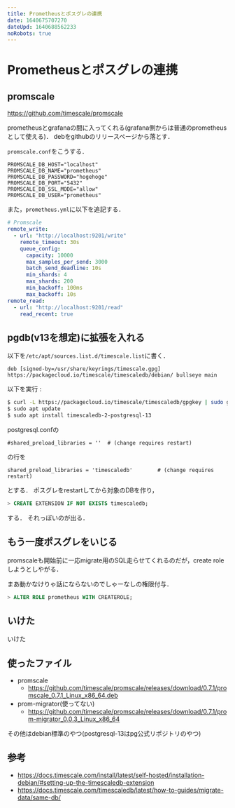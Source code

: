 ```yaml
---
title: Prometheusとポスグレの連携
date: 1640675707270
dateUpd: 1640688562233
noRobots: true
---
```


# Prometheusとポスグレの連携

## promscale

https://github.com/timescale/promscale

prometheusとgrafanaの間に入ってくれる(grafana側からは普通のprometheusとして使える)．
debをgithubのリリースページから落とす．

`promscale.conf`をこうする．

```
PROMSCALE_DB_HOST="localhost"
PROMSCALE_DB_NAME="prometheus"
PROMSCALE_DB_PASSWORD="hogehoge"
PROMSCALE_DB_PORT="5432"
PROMSCALE_DB_SSL_MODE="allow"
PROMSCALE_DB_USER="prometheus"
```

また，`prometheus.yml`に以下を追記する．

```yaml
# Promscale
remote_write:
  - url: "http://localhost:9201/write"
    remote_timeout: 30s
    queue_config:
      capacity: 10000
      max_samples_per_send: 3000
      batch_send_deadline: 10s
      min_shards: 4
      max_shards: 200
      min_backoff: 100ms
      max_backoff: 10s
remote_read:
  - url: "http://localhost:9201/read"
    read_recent: true
```

## pgdb(v13を想定)に拡張を入れる

以下を`/etc/apt/sources.list.d/timescale.list`に書く．

```
deb [signed-by=/usr/share/keyrings/timescale.gpg] https://packagecloud.io/timescale/timescaledb/debian/ bullseye main
```

以下を実行 :

```bash
$ curl -L https://packagecloud.io/timescale/timescaledb/gpgkey | sudo gpg --dearmor -o /usr/share/keyrings/timescale.gpg
$ sudo apt update
$ sudo apt install timescaledb-2-postgresql-13
```

postgresql.confの

```
#shared_preload_libraries = ''  # (change requires restart)
```

の行を

```
shared_preload_libraries = 'timescaledb'        # (change requires restart)
```

とする．
ポスグレをrestartしてから対象のDBを作り，

```sql
> CREATE EXTENSION IF NOT EXISTS timescaledb;
```

する．
それっぽいのが出る．

## もう一度ポスグレをいじる

promscaleも開始前に一応migrate用のSQL走らせてくれるのだが，create roleしようとしやがる．<!-- ふざけんな -->

まあ動かなけりゃ話にならないのでしゃーなしの権限付与．

```sql
> ALTER ROLE prometheus WITH CREATEROLE;
```

## いけた

いけた

<!--
### いけなかった: promscaleのmigrate

明らかに引数がまずい．
対症療法でやったけどまあ動けばいいでしょ(しかし動かない)．
バイナリはgithubのリリースページから落としてきた．

```bash
$ ./prom-migrator --start=0 --reader-url=http://localhost:9201/read --writer-url=http://localhost:9201/write --progress-enabled=false
```

それでも動かん．

やった後に気付いたが，これ現状動いてるやつをmigradteするやつなのでは．
-->

## 使ったファイル

- promscale
    - https://github.com/timescale/promscale/releases/download/0.7.1/promscale_0.7.1_Linux_x86_64.deb
- prom-migrator(使ってない)
    - https://github.com/timescale/promscale/releases/download/0.7.1/prom-migrator_0.0.3_Linux_x86_64

その他はdebian標準のやつ(postgresql-13はpg公式リポジトリのやつ)

## 参考

- https://docs.timescale.com/install/latest/self-hosted/installation-debian/#setting-up-the-timescaledb-extension
- https://docs.timescale.com/timescaledb/latest/how-to-guides/migrate-data/same-db/
